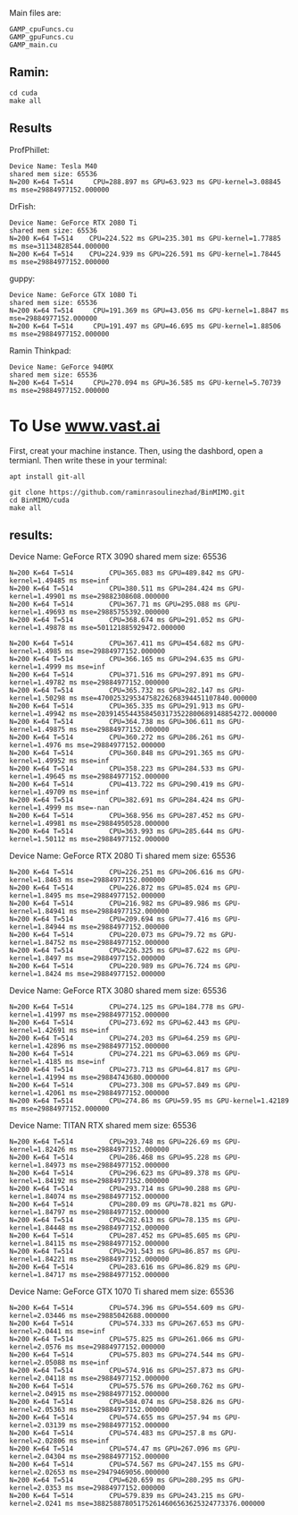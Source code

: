 Main files are:

	GAMP_cpuFuncs.cu
	GAMP_gpuFuncs.cu
	GAMP_main.cu

## Ramin:
	cd cuda
	make all
	
## Results

ProfPhillet:

	Device Name: Tesla M40
	shared mem size: 65536
	N=200 K=64 T=514	 CPU=288.897 ms GPU=63.923 ms GPU-kernel=3.08845 ms mse=29884977152.000000

DrFish:

	Device Name: GeForce RTX 2080 Ti
	shared mem size: 65536
	N=200 K=64 T=514   	CPU=224.522 ms GPU=235.301 ms GPU-kernel=1.77885 ms mse=31134828544.000000
	N=200 K=64 T=514	CPU=224.939 ms GPU=226.591 ms GPU-kernel=1.78445 ms mse=29884977152.000000

guppy:

	Device Name: GeForce GTX 1080 Ti
	shared mem size: 65536
	N=200 K=64 T=514	 CPU=191.369 ms GPU=43.056 ms GPU-kernel=1.8847 ms mse=29884977152.000000
	N=200 K=64 T=514	 CPU=191.497 ms GPU=46.695 ms GPU-kernel=1.88506 ms mse=29884977152.000000

Ramin Thinkpad:
	
	Device Name: GeForce 940MX
	shared mem size: 65536
	N=200 K=64 T=514	 CPU=270.094 ms GPU=36.585 ms GPU-kernel=5.70739 ms mse=29884977152.000000



# To Use www.vast.ai
First, creat your machine instance. Then, using the dashbord, open a termianl. Then write these in your terminal:

	apt install git-all

	git clone https://github.com/raminrasoulinezhad/BinMIMO.git
	cd BinMIMO/cuda 
	make all


## results:

Device Name: GeForce RTX 3090
shared mem size: 65536
	
	N=200 K=64 T=514         CPU=365.083 ms GPU=489.842 ms GPU-kernel=1.49485 ms mse=inf
	N=200 K=64 T=514         CPU=380.511 ms GPU=284.424 ms GPU-kernel=1.49901 ms mse=29882308608.000000
	N=200 K=64 T=514         CPU=367.71 ms GPU=295.088 ms GPU-kernel=1.49693 ms mse=29885755392.000000
	N=200 K=64 T=514         CPU=368.674 ms GPU=291.052 ms GPU-kernel=1.49878 ms mse=501121885929472.000000

	N=200 K=64 T=514         CPU=367.411 ms GPU=454.682 ms GPU-kernel=1.4985 ms mse=29884977152.000000
	N=200 K=64 T=514         CPU=366.165 ms GPU=294.635 ms GPU-kernel=1.4999 ms mse=inf
	N=200 K=64 T=514         CPU=371.516 ms GPU=297.891 ms GPU-kernel=1.49782 ms mse=29884977152.000000
	N=200 K=64 T=514         CPU=365.732 ms GPU=282.147 ms GPU-kernel=1.50298 ms mse=470025329534758226268394451107840.000000
	N=200 K=64 T=514         CPU=365.335 ms GPU=291.913 ms GPU-kernel=1.49942 ms mse=20391455443584503173522800689148854272.000000
	N=200 K=64 T=514         CPU=364.738 ms GPU=306.611 ms GPU-kernel=1.49875 ms mse=29884977152.000000
	N=200 K=64 T=514         CPU=360.272 ms GPU=286.261 ms GPU-kernel=1.4976 ms mse=29884977152.000000
	N=200 K=64 T=514         CPU=360.848 ms GPU=291.365 ms GPU-kernel=1.49952 ms mse=inf
	N=200 K=64 T=514         CPU=358.223 ms GPU=284.533 ms GPU-kernel=1.49645 ms mse=29884977152.000000
	N=200 K=64 T=514         CPU=413.722 ms GPU=290.419 ms GPU-kernel=1.49709 ms mse=inf
	N=200 K=64 T=514         CPU=382.691 ms GPU=284.424 ms GPU-kernel=1.4999 ms mse=-nan
	N=200 K=64 T=514         CPU=368.956 ms GPU=287.452 ms GPU-kernel=1.49981 ms mse=29884950528.000000
	N=200 K=64 T=514         CPU=363.993 ms GPU=285.644 ms GPU-kernel=1.50112 ms mse=29884977152.000000

Device Name: GeForce RTX 2080 Ti
shared mem size: 65536

	N=200 K=64 T=514         CPU=226.251 ms GPU=206.616 ms GPU-kernel=1.8463 ms mse=29884977152.000000
	N=200 K=64 T=514         CPU=226.872 ms GPU=85.024 ms GPU-kernel=1.8495 ms mse=29884977152.000000
	N=200 K=64 T=514         CPU=216.982 ms GPU=89.986 ms GPU-kernel=1.84941 ms mse=29884977152.000000
	N=200 K=64 T=514         CPU=209.694 ms GPU=77.416 ms GPU-kernel=1.84944 ms mse=29884977152.000000
	N=200 K=64 T=514         CPU=220.073 ms GPU=79.72 ms GPU-kernel=1.84752 ms mse=29884977152.000000
	N=200 K=64 T=514         CPU=226.325 ms GPU=87.622 ms GPU-kernel=1.8497 ms mse=29884977152.000000
	N=200 K=64 T=514         CPU=220.989 ms GPU=76.724 ms GPU-kernel=1.8424 ms mse=29884977152.000000

Device Name: GeForce RTX 3080
shared mem size: 65536

	N=200 K=64 T=514         CPU=274.125 ms GPU=184.778 ms GPU-kernel=1.41997 ms mse=29884977152.000000
	N=200 K=64 T=514         CPU=273.692 ms GPU=62.443 ms GPU-kernel=1.42691 ms mse=inf
	N=200 K=64 T=514         CPU=274.203 ms GPU=64.259 ms GPU-kernel=1.42896 ms mse=29884977152.000000
	N=200 K=64 T=514         CPU=274.221 ms GPU=63.069 ms GPU-kernel=1.4185 ms mse=inf
	N=200 K=64 T=514         CPU=273.713 ms GPU=64.817 ms GPU-kernel=1.41994 ms mse=29884743680.000000
	N=200 K=64 T=514         CPU=273.308 ms GPU=57.849 ms GPU-kernel=1.42061 ms mse=29884977152.000000
	N=200 K=64 T=514         CPU=274.86 ms GPU=59.95 ms GPU-kernel=1.42189 ms mse=29884977152.000000

Device Name: TITAN RTX
shared mem size: 65536

	N=200 K=64 T=514         CPU=293.748 ms GPU=226.69 ms GPU-kernel=1.82426 ms mse=29884977152.000000
	N=200 K=64 T=514         CPU=286.468 ms GPU=95.228 ms GPU-kernel=1.84973 ms mse=29884977152.000000
	N=200 K=64 T=514         CPU=296.623 ms GPU=89.378 ms GPU-kernel=1.84192 ms mse=29884977152.000000
	N=200 K=64 T=514         CPU=293.714 ms GPU=90.288 ms GPU-kernel=1.84074 ms mse=29884977152.000000
	N=200 K=64 T=514         CPU=280.09 ms GPU=78.821 ms GPU-kernel=1.84797 ms mse=29884977152.000000
	N=200 K=64 T=514         CPU=282.613 ms GPU=78.135 ms GPU-kernel=1.84448 ms mse=29884977152.000000
	N=200 K=64 T=514         CPU=287.452 ms GPU=85.605 ms GPU-kernel=1.84115 ms mse=29884977152.000000
	N=200 K=64 T=514         CPU=291.543 ms GPU=86.857 ms GPU-kernel=1.84221 ms mse=29884977152.000000
	N=200 K=64 T=514         CPU=283.616 ms GPU=86.829 ms GPU-kernel=1.84717 ms mse=29884977152.000000

Device Name: GeForce GTX 1070 Ti
shared mem size: 65536

	N=200 K=64 T=514         CPU=574.396 ms GPU=554.609 ms GPU-kernel=2.03446 ms mse=29885042688.000000
	N=200 K=64 T=514         CPU=574.333 ms GPU=267.653 ms GPU-kernel=2.0441 ms mse=inf
	N=200 K=64 T=514         CPU=575.825 ms GPU=261.066 ms GPU-kernel=2.0576 ms mse=29884977152.000000
	N=200 K=64 T=514         CPU=575.803 ms GPU=274.544 ms GPU-kernel=2.05088 ms mse=inf
	N=200 K=64 T=514         CPU=574.916 ms GPU=257.873 ms GPU-kernel=2.04118 ms mse=29884977152.000000
	N=200 K=64 T=514         CPU=575.576 ms GPU=260.762 ms GPU-kernel=2.04915 ms mse=29884977152.000000
	N=200 K=64 T=514         CPU=584.074 ms GPU=258.826 ms GPU-kernel=2.05363 ms mse=29884977152.000000
	N=200 K=64 T=514         CPU=574.655 ms GPU=257.94 ms GPU-kernel=2.03139 ms mse=29884977152.000000
	N=200 K=64 T=514         CPU=574.483 ms GPU=257.8 ms GPU-kernel=2.02806 ms mse=inf
	N=200 K=64 T=514         CPU=574.47 ms GPU=267.096 ms GPU-kernel=2.04304 ms mse=29884977152.000000
	N=200 K=64 T=514         CPU=574.567 ms GPU=247.155 ms GPU-kernel=2.02653 ms mse=29479469056.000000
	N=200 K=64 T=514         CPU=620.659 ms GPU=280.295 ms GPU-kernel=2.0353 ms mse=29884977152.000000
	N=200 K=64 T=514         CPU=579.839 ms GPU=243.215 ms GPU-kernel=2.0241 ms mse=388258878051752614606563625324773376.000000




